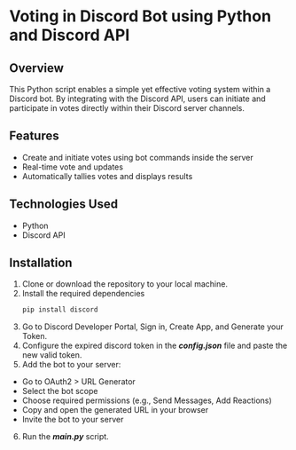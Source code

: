 # Voting in Discord Bot using Python and Discord API

## Overview
This Python script enables a simple yet effective voting system within a Discord bot. By integrating with the Discord API, users can initiate and participate in votes directly within their Discord server channels. 

## Features
* Create and initiate votes using bot commands inside the server
* Real-time vote and updates
* Automatically tallies votes and displays results
  
## Technologies Used
* Python
* Discord API
   
## Installation
1. Clone or download the repository to your local machine.
2. Install the required dependencies
   ```bash
   pip install discord
4. Go to Discord Developer Portal, Sign in, Create App, and Generate your Token.
5. Configure the expired discord token in the **_config.json_** file and paste the new valid token.
6. Add the bot to your server:
  * Go to OAuth2 > URL Generator
  * Select the bot scope
  * Choose required permissions (e.g., Send Messages, Add Reactions)
  * Copy and open the generated URL in your browser
  * Invite the bot to your server
6. Run the **_main.py_** script.
